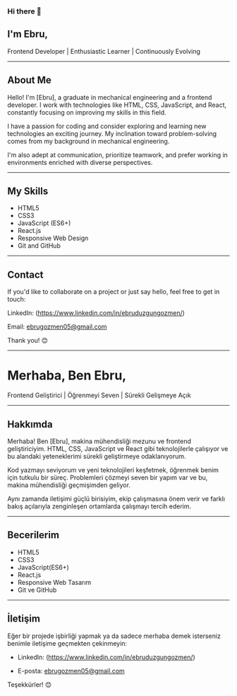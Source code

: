### Hi there 👋

## I'm Ebru,

Frontend Developer | Enthusiastic Learner | Continuously Evolving

---

## About Me

Hello! I'm [Ebru], a graduate in mechanical engineering and a frontend developer. I work with technologies like HTML, CSS, JavaScript, and React, constantly focusing on improving my skills in this field.

I have a passion for coding and consider exploring and learning new technologies an exciting journey. My inclination toward problem-solving comes from my background in mechanical engineering.

I'm also adept at communication, prioritize teamwork, and prefer working in environments enriched with diverse perspectives.

---

## My Skills

- HTML5
- CSS3
- JavaScript (ES6+)
- React.js
- Responsive Web Design
- Git and GitHub

---

## Contact
If you'd like to collaborate on a project or just say hello, feel free to get in touch:

LinkedIn: (https://www.linkedin.com/in/ebruduzgungozmen/)

Email: ebrugozmen05@gmail.com

Thank you! 😊

---
# Merhaba, Ben Ebru,

Frontend Geliştirici | Öğrenmeyi Seven | Sürekli Gelişmeye Açık

---

## Hakkımda

Merhaba! Ben [Ebru], makina mühendisliği mezunu ve frontend geliştiriciyim. HTML, CSS, JavaScript ve React gibi teknolojilerle çalışıyor ve bu alandaki yeteneklerimi sürekli geliştirmeye odaklanıyorum. 

Kod yazmayı seviyorum ve yeni teknolojileri keşfetmek, öğrenmek benim için tutkulu bir süreç. Problemleri çözmeyi seven bir yapım var ve bu, makina mühendisliği geçmişimden geliyor. 

Aynı zamanda iletişimi güçlü birisiyim, ekip çalışmasına önem verir ve farklı bakış açılarıyla zenginleşen ortamlarda çalışmayı tercih ederim.

---

## Becerilerim

- HTML5
- CSS3
- JavaScript(ES6+)
- React.js
- Responsive Web Tasarım
- Git ve GitHub

---

## İletişim

Eğer bir projede işbirliği yapmak ya da sadece merhaba demek isterseniz benimle iletişime geçmekten çekinmeyin:

- LinkedIn: (https://www.linkedin.com/in/ebruduzgungozmen/)
  
- E-posta: ebrugozmen05@gmail.com

Teşekkürler! 😊
